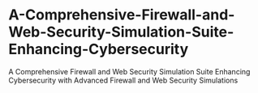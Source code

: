 # A-Comprehensive-Firewall-and-Web-Security-Simulation-Suite-Enhancing-Cybersecurity
A Comprehensive Firewall and Web Security Simulation Suite Enhancing Cybersecurity with Advanced Firewall and Web Security Simulations
